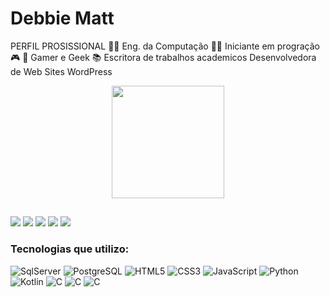 # Debbie Matt
PERFIL PROSISSIONAL
👩‍🎓 Eng. da Computação
👩‍💻 Iniciante em progração
🎮 🧩 Gamer e Geek
📚 Escritora de  trabalhos academicos
Desenvolvedora de Web Sites WordPress

<div align="center">
  <a href="https://github.com/debbiematt">
  <img height="180em" src="https://github-readme-stats.vercel.app/api?username=debbiematt&show_icons=true&theme=black&include_all_commits=true&count_private=true"/>
</div>

##

<div>
  <a href="https://twitter.com/DebyMatC?t=l2mXYNoP9zgk4MNdRECGCA&s=08" target="_blank"><img src="https://img.shields.io/badge/Twitter-1DA1F2?style=for-the-badge&logo=twitter&logoColor=white"target="_blank"></a>
  <a href="https://www.instagram.com/deboramateusdec/"target="_blank"><img src="https://img.shields.io/badge/Instagram-E4405F?style=for-the-badge&logo=instagram&logoColor=white"target="_blank"></a>
  <a href="https://www.linkedin.com/in/d%C3%A9bora-mateus-camargo-a21031190" target="_blank"><img src="https://img.shields.io/badge/LinkedIn-0077B5?style=for-the-badge&logo=linkedin&logoColor=white"target="_blank"></a>
 <a href="https://www.debbymatt.com" target="_blank"><img src="https://img.shields.io/badge/Wordpress-21759B?style=for-the-badge&logo=wordpress&logoColor=white"target="_blank"></a>
  <a href="https://debbymatt.tumblr.com/" target="_blank"><img src="https://img.shields.io/badge/Tumblr-%2336465D.svg?&style=for-the-badge&logo=Tumblr&logoColor=white"target="_blank"></a>
 
 ### Tecnologias que utilizo:
 
 <div style="display: inline_block" >
    <img aling="center" alt="SqlServer" src="https://img.shields.io/badge/MySQL-005C84?style=for-the-badge&logo=mysql&logoColor=white " />
    <img aling="center" alt="PostgreSQL" src="https://img.shields.io/badge/PostgreSQL-316192?style=for-the-badge&logo=postgresql&logoColor=white"/>
    <img aling="center" alt="HTML5" src="https://img.shields.io/badge/HTML5-E34F26?style=for-the-badge&logo=html5&logoColor=white" />
    <img aling="center" alt="CSS3" src="https://img.shields.io/badge/CSS3-1572B6?style=for-the-badge&logo=css3&logoColor=white" />
    <img aling="center" alt="JavaScript" src="https://img.shields.io/badge/JavaScript-F7DF1E?style=for-the-badge&logo=javascript&logoColor=black"/>
    <img aling="center" alt="Python" src="https://img.shields.io/badge/Python-3776AB?style=for-the-badge&logo=python&logoColor=white"/>
    <img aling="center" alt="Kotlin" src= "https://img.shields.io/badge/Kotlin-0095D5?&style=for-the-badge&logo=kotlin&logoColor=white"/>
    <img aling="center" alt="C" src= "https://img.shields.io/badge/C-00599C?style=for-the-badge&logo=c&logoColor=white"/>
    <img aling="center" alt="C" src= "https://img.shields.io/badge/C%2B%2B-00599C?style=for-the-badge&logo=c%2B%2B&logoColor=white"/>
    <img aling="center" alt="C" src= "https://img.shields.io/badge/Java-ED8B00?style=for-the-badge&logo=openjdk&logoColor=white">

 </div>
 
